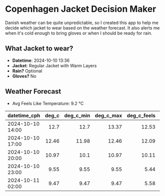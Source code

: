 
# Copenhagen Jacket Decision Maker

Danish weather can be quite unpredictable, so I created this app to help me decide which jacket to wear based on the weather forecast. 
It also alerts me when it's cold enough to bring gloves or when I should be ready for rain.

## What Jacket to wear?

- **Datetime**: 2024-10-10 13:36
- **Jacket**: Regular Jacket with Warm Layers
- **Rain?** Optional
- **Gloves?** No

## Weather Forecast
- Avg Feels Like Temperature: 9.2 °C

| datetime_cph     |   deg_c |   deg_c_min |   deg_c_max |   deg_c_feels | weather   | wind   | rain   |
|:-----------------|--------:|------------:|------------:|--------------:|:----------|:-------|:-------|
| 2024-10-10 14:00 |   12.7  |       12.7  |       13.37 |         12.53 | Rain      | High   | Low    |
| 2024-10-10 17:00 |   12.46 |       11.98 |       12.46 |         12.09 | Clouds    | High   | None   |
| 2024-10-10 20:00 |   10.97 |       10.1  |       10.97 |         10.11 | Clouds    | High   | None   |
| 2024-10-10 23:00 |    9.55 |        9.55 |        9.55 |          5.44 | Clear     | High   | None   |
| 2024-10-11 02:00 |    9.47 |        9.47 |        9.47 |          5.58 | Clear     | High   | None   |
        